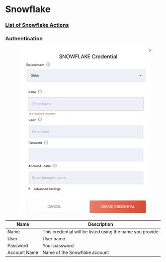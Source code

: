 # Snowflake

### [List of Snowflake Actions](action\_snowflake/)

### Authentication

<figure><img src="../../../.gitbook/assets/snowflake_credential.jpg" alt=""><figcaption></figcaption></figure>

| Name         | Description                                               |
| ------------ | --------------------------------------------------------- |
| Name         | This credential will be listed using the name you provide |
| User         | User name                                                 |
| Password     | Your password                                             |
| Account Name | Name of the Snowflake account                             |

